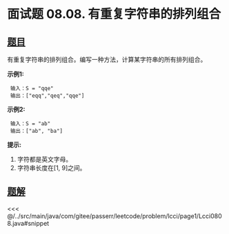 # 面试题 08.08. 有重复字符串的排列组合

## [题目](https://leetcode.cn/problems/permutation-ii-lcci/)
有重复字符串的排列组合。编写一种方法，计算某字符串的所有排列组合。

**示例1:**

```
 输入：S = "qqe"
 输出：["eqq","qeq","qqe"]
```

**示例2:**

```
 输入：S = "ab"
 输出：["ab", "ba"]
```

**提示:**

1. 字符都是英文字母。
2. 字符串长度在\[1, 9\]之间。


## [题解](https://github.com/PasseRR/JavaLeetCode/blob/master/src/main/java/com/gitee/passerr/leetcode/problem/lcci/page1/Lcci0808.java)

<<< @/../src/main/java/com/gitee/passerr/leetcode/problem/lcci/page1/Lcci0808.java#snippet
